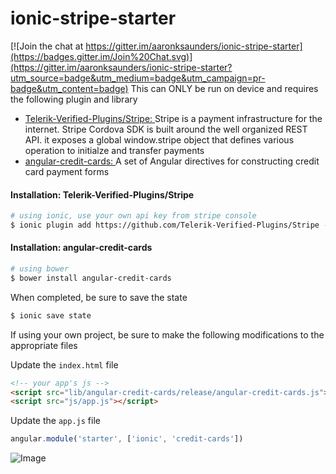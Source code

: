 ionic-stripe-starter
=====

[![Join the chat at https://gitter.im/aaronksaunders/ionic-stripe-starter](https://badges.gitter.im/Join%20Chat.svg)](https://gitter.im/aaronksaunders/ionic-stripe-starter?utm_source=badge&utm_medium=badge&utm_campaign=pr-badge&utm_content=badge)
This can ONLY be run on device and requires the following plugin and library 
* [Telerik-Verified-Plugins/Stripe: ](https://github.com/Telerik-Verified-Plugins/Stripe)Stripe is a payment infrastructure for the internet. Stripe Cordova SDK is built around the well organized REST API. it exposes a global window.stripe object that defines various operation to initialze and transfer payments
* [angular-credit-cards: ](https://www.npmjs.org/package/creditcards)A set of Angular directives for constructing credit card payment forms

#### Installation: Telerik-Verified-Plugins/Stripe
```bash
# using ionic, use your own api key from stripe console
$ ionic plugin add https://github.com/Telerik-Verified-Plugins/Stripe --variable API_KEY=sk_test_xxxxxxxxxxxxxxx
```

#### Installation: angular-credit-cards
```bash
# using bower
$ bower install angular-credit-cards
```
When completed, be sure to save the state
```bash
$ ionic save state
```

If using your own project, be sure to make the following modifications to the appropriate files

Update the `index.html` file
```html
<!-- your app's js -->
<script src="lib/angular-credit-cards/release/angular-credit-cards.js"></script>
<script src="js/app.js"></script>
```  
Update the `app.js` file
```Javascript
angular.module('starter', ['ionic', 'credit-cards'])
```
![Image](https://github.com/aaronksaunders/ionic-stripe-starter/blob/master/screenshots/Screenshot%202015-12-03%2000.01.30.png)
